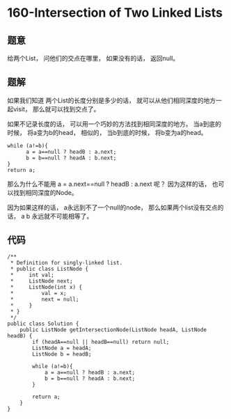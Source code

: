 # 160-Intersection of Two Linked Lists

## 题意
给两个List， 问他们的交点在哪里， 如果没有的话， 返回null。

## 题解
如果我们知道 两个List的长度分别是多少的话， 就可以从他们相同深度的地方一起visit， 那么就可以找到交点了。

如果不记录长度的话， 可以用一个巧妙的方法找到相同深度的地方。 当a到底的时候， 将a变为b的head， 相似的， 当b到底的时候， 将b变为a的head。


```
while (a!=b){
      a = a==null ? headB : a.next;
      b = b==null ? headA : b.next;
}
return a;
```

那么为什么不能用 a = a.next==null ? headB : a.next 呢？ 因为这样的话， 也可以找到相同深度的Node。

因为如果这样的话， a永远到不了一个null的node， 那么如果两个list没有交点的话， a b 永远就不可能相等了。


## 代码
```
/**
 * Definition for singly-linked list.
 * public class ListNode {
 *     int val;
 *     ListNode next;
 *     ListNode(int x) {
 *         val = x;
 *         next = null;
 *     }
 * }
 */
public class Solution {
    public ListNode getIntersectionNode(ListNode headA, ListNode headB) {
        if (headA==null || headB==null) return null;
        ListNode a = headA;
        ListNode b = headB;
        
        while (a!=b){
            a = a==null ? headB : a.next;
            b = b==null ? headA : b.next;
        }
        
        return a;
    }
}
```

